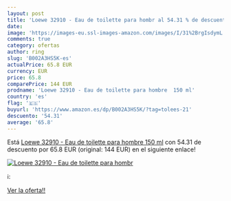 ```yaml
---
layout: post
title: 'Loewe 32910 - Eau de toilette para hombr al 54.31 % de descuento'
date: 
image: 'https://images-eu.ssl-images-amazon.com/images/I/31%2BrgIsdymL._SL200_.jpg'
comments: true
category: ofertas
author: ring
slug: 'B002A3HS5K-es'
actualPrice: 65.8 EUR
currency: EUR
price: 65.8
comparePrice: 144 EUR
prodname: 'Loewe 32910 - Eau de toilette para hombre  150 ml'
country: 'es'
flag: '🇪🇸'
buyurl: 'https://www.amazon.es/dp/B002A3HS5K/?tag=tolees-21'
descuento: '54.31'
average: '65.8'
---
```


Está [Loewe 32910 - Eau de toilette para hombre  150 ml](https://www.amazon.es/dp/B002A3HS5K/?tag=tolees-21) con 54.31 de descuento por 65.8 EUR (original: 144 EUR) en el siguiente enlace!

[![Loewe 32910 - Eau de toilette para hombr](https://images-eu.ssl-images-amazon.com/images/I/31%2BrgIsdymL._SL200_.jpg)](https://www.amazon.es/dp/B002A3HS5K/?tag=tolees-21)

ℹ️:


[Ver la oferta!!](https://www.amazon.es/dp/B002A3HS5K/?tag=tolees-21)
